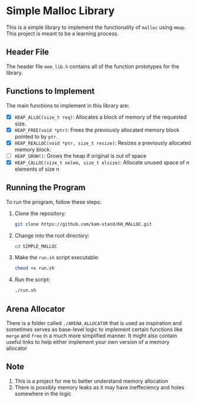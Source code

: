 # Simple Malloc Library

This is a simple library to implement the functionality of `malloc` using `mmap`. This project is meant to be a learning process.

## Header File

The header file `mem_lib.h` contains all of the function prototypes for the library.

## Functions to Implement

The main functions to implement in this library are:

- [x] `HEAP_ALLOC(size_t req)`: Allocates a block of memory of the requested size.
- [x] `HEAP_FREE(void *ptr)`: Frees the previously allocated memory block pointed to by `ptr`.
- [x] `HEAP_REALLOC(void *ptr, size_t resize)`: Resizes a previously allocated memory block.
- [ ] `HEAP_GROW()`: Grows the heap if original is out of space
- [x] `HEAP_CALLOC(size_t nelem, size_t elsize)`: Allocate unused space of n elements of size n
## Running the Program

To run the program, follow these steps:

1. Clone the repository:

   ```bash
   git clone https://github.com/kam-stand/KH_MALLOC.git
   ```

2. Change into the root directory:

   ```bash
   cd SIMPLE_MALLOC
   ```

3. Make the `run.sh` script executable:

   ```bash
   chmod +x run.sh
   ```

4. Run the script:
   ```bash
   ./run.sh
   ```

## Arena Allocator

There is a folder called `./ARENA_ALLOCATOR` that is used as inspiration and sometimes serves as base-level logic to implement certain functions like `merge` and `free` in a much more simplified manner.
It might also contain useful links to help either implement your own version of a memory allocator

## Note
1) This is a project for me to better understand memory allocation
2) There is possibly memory leaks as it may have ineffeciency and holes somewhere in the logic

